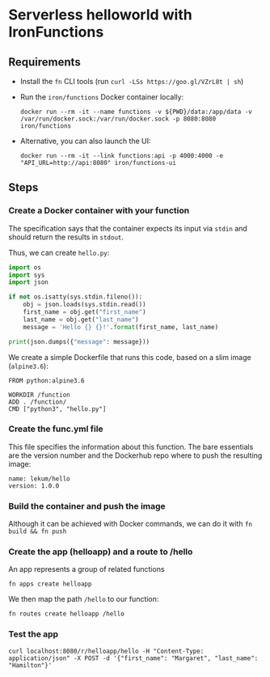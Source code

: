 # Serverless helloworld with IronFunctions

## Requirements

- Install the `fn` CLI tools (run `curl -LSs https://goo.gl/VZrL8t | sh`)
- Run the `iron/functions` Docker container locally:

   ```
   docker run --rm -it --name functions -v ${PWD}/data:/app/data -v /var/run/docker.sock:/var/run/docker.sock -p 8080:8080 iron/functions
   ```
- Alternative, you can also launch the UI:

  ```
  docker run --rm -it --link functions:api -p 4000:4000 -e "API_URL=http://api:8080" iron/functions-ui
  ```

## Steps

### Create a Docker container with your function

The specification says that the container expects its input via `stdin` and should return the results in `stdout`.

Thus, we can create `hello.py`:

```python
import os
import sys
import json

if not os.isatty(sys.stdin.fileno()):
    obj = json.loads(sys.stdin.read())
    first_name = obj.get("first_name")
    last_name = obj.get("last_name")
    message = 'Hello {} {}!'.format(first_name, last_name)

print(json.dumps({"message": message}))
```

We create a simple Dockerfile that runs this code, based on a slim image (`alpine3.6`):

```
FROM python:alpine3.6

WORKDIR /function
ADD . /function/
CMD ["python3", "hello.py"]
```

### Create the func.yml file

This file specifies the information about this function. The bare essentials are the version number and the Dockerhub repo where to push the resulting image:

```
name: lekum/hello
version: 1.0.0
```

### Build the container and push the image

Although it can be achieved with Docker commands, we can do it with `fn build && fn push`

### Create the app (helloapp) and a route to /hello

An app represents a group of related functions

```
fn apps create helloapp
```

We then map the path `/hello` to our function:

```
fn routes create helloapp /hello
```

### Test the app

```
curl localhost:8080/r/helloapp/hello -H "Content-Type: application/json" -X POST -d '{"first_name": "Margaret", "last_name": "Hamilton"}'
```
